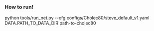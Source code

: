 ### How to run!

python tools/run_net.py --cfg configs/Cholec80/steve_default_v1.yaml DATA.PATH_TO_DATA_DIR path-to-cholec80

